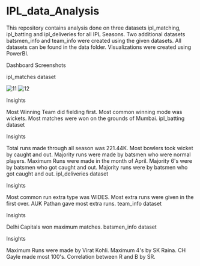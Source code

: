 # IPL_data_Analysis

This repository contains analysis done on three datasets ipl_matching, ipl_batting and ipl_deliveries for all IPL Seasons. Two additional datasets batsmen_info and team_info were created using the given datasets. All datasets can be found in the data folder. Visualizations were created using PowerBI.

Dashboard Screenshots

ipl_matches dataset

![11](https://github.com/user-attachments/assets/5262623a-c092-4cda-9dec-28fcaf70d215)
![12](https://github.com/user-attachments/assets/392b64d5-fa77-4986-9110-0864b249245c)




Insights

Most Winning Team did fielding first.
Most common winning mode was wickets.
Most matches were won on the grounds of Mumbai.
ipl_batting dataset









Insights

Total runs made through all season was 221.44K.
Most bowlers took wicket by caught and out.
Majority runs were made by batsmen who were normal players.
Maximum Runs were made in the month of April.
Majority 6's were by batsmen who got caught and out.
Majority runs were by batsmen who got caught and out.
ipl_deliveries dataset







Insights

Most common run extra type was WIDES.
Most extra runs were given in the first over.
AUK Pathan gave most extra runs.
team_info dataset





Insights

Delhi Capitals won maximum matches.
batsmen_info dataset







Insights

Maximum Runs were made by Virat Kohli.
Maximum 4's by SK Raina.
CH Gayle made most 100's.
Correlation between R and B by SR.
